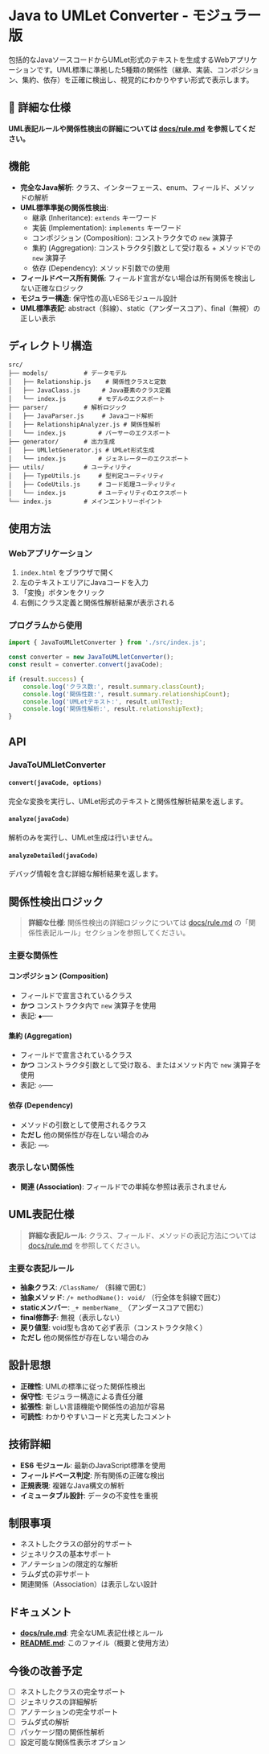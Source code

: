 # Java to UMLet Converter - モジュラー版

包括的なJavaソースコードからUMLet形式のテキストを生成するWebアプリケーションです。UML標準に準拠した5種類の関係性（継承、実装、コンポジション、集約、依存）を正確に検出し、視覚的にわかりやすい形式で表示します。

## 📖 詳細な仕様

**UML表記ルールや関係性検出の詳細については [docs/rule.md](docs/rule.md) を参照してください。**

## 機能

- **完全なJava解析**: クラス、インターフェース、enum、フィールド、メソッドの解析
- **UML標準準拠の関係性検出**:
  - 継承 (Inheritance): `extends` キーワード
  - 実装 (Implementation): `implements` キーワード  
  - コンポジション (Composition): コンストラクタでの `new` 演算子
  - 集約 (Aggregation): コンストラクタ引数として受け取る + メソッドでの `new` 演算子
  - 依存 (Dependency): メソッド引数での使用
- **フィールドベース所有関係**: フィールド宣言がない場合は所有関係を検出しない正確なロジック
- **モジュラー構造**: 保守性の高いES6モジュール設計
- **UML標準表記**: abstract（斜線）、static（アンダースコア）、final（無視）の正しい表示

## ディレクトリ構造

```
src/
├── models/          # データモデル
│   ├── Relationship.js    # 関係性クラスと定数
│   ├── JavaClass.js      # Java要素のクラス定義
│   └── index.js         # モデルのエクスポート
├── parser/          # 解析ロジック
│   ├── JavaParser.js     # Javaコード解析
│   ├── RelationshipAnalyzer.js # 関係性解析
│   └── index.js         # パーサーのエクスポート
├── generator/       # 出力生成
│   ├── UMLletGenerator.js # UMLet形式生成
│   └── index.js         # ジェネレーターのエクスポート
├── utils/           # ユーティリティ
│   ├── TypeUtils.js     # 型判定ユーティリティ
│   ├── CodeUtils.js     # コード処理ユーティリティ
│   └── index.js         # ユーティリティのエクスポート
└── index.js         # メインエントリーポイント
```

## 使用方法

### Webアプリケーション

1. `index.html` をブラウザで開く
2. 左のテキストエリアにJavaコードを入力
3. 「変換」ボタンをクリック
4. 右側にクラス定義と関係性解析結果が表示される

### プログラムから使用

```javascript
import { JavaToUMLletConverter } from './src/index.js';

const converter = new JavaToUMLletConverter();
const result = converter.convert(javaCode);

if (result.success) {
    console.log('クラス数:', result.summary.classCount);
    console.log('関係性数:', result.summary.relationshipCount);
    console.log('UMLetテキスト:', result.umlText);
    console.log('関係性解析:', result.relationshipText);
}
```

## API

### JavaToUMLletConverter

#### `convert(javaCode, options)`

完全な変換を実行し、UMLet形式のテキストと関係性解析結果を返します。

#### `analyze(javaCode)`  

解析のみを実行し、UMLet生成は行いません。

#### `analyzeDetailed(javaCode)`

デバッグ情報を含む詳細な解析結果を返します。

## 関係性検出ロジック

> **詳細な仕様**: 関係性検出の詳細ロジックについては [docs/rule.md](docs/rule.md) の「関係性表記ルール」セクションを参照してください。

### 主要な関係性

#### コンポジション (Composition)

- フィールドで宣言されているクラス
- **かつ** コンストラクタ内で `new` 演算子を使用
- 表記: `◆───`

#### 集約 (Aggregation)  

- フィールドで宣言されているクラス
- **かつ** コンストラクタ引数として受け取る、またはメソッド内で `new` 演算子を使用
- 表記: `◇───`

#### 依存 (Dependency)

- メソッドの引数として使用されるクラス
- **ただし** 他の関係性が存在しない場合のみ
- 表記: `┅┅▷`

### 表示しない関係性

- **関連 (Association)**: フィールドでの単純な参照は表示されません

## UML表記仕様

> **詳細な表記ルール**: クラス、フィールド、メソッドの表記方法については [docs/rule.md](docs/rule.md) を参照してください。

### 主要な表記ルール

- **抽象クラス**: `/ClassName/` （斜線で囲む）
- **抽象メソッド**: `/+ methodName(): void/` （行全体を斜線で囲む）
- **staticメンバー**: `_+ memberName_` （アンダースコアで囲む）
- **final修飾子**: 無視（表示しない）
- **戻り値型**: void型も含めて必ず表示（コンストラクタ除く）
- **ただし** 他の関係性が存在しない場合のみ

## 設計思想

- **正確性**: UMLの標準に従った関係性検出
- **保守性**: モジュラー構造による責任分離
- **拡張性**: 新しい言語機能や関係性の追加が容易
- **可読性**: わかりやすいコードと充実したコメント

## 技術詳細

- **ES6 モジュール**: 最新のJavaScript標準を使用
- **フィールドベース判定**: 所有関係の正確な検出
- **正規表現**: 複雑なJava構文の解析
- **イミュータブル設計**: データの不変性を重視

## 制限事項

- ネストしたクラスの部分的サポート
- ジェネリクスの基本サポート
- アノテーションの限定的な解析
- ラムダ式の非サポート
- 関連関係（Association）は表示しない設計

## ドキュメント

- **[docs/rule.md](docs/rule.md)**: 完全なUML表記仕様とルール
- **[README.md](README.md)**: このファイル（概要と使用方法）

## 今後の改善予定

- [ ] ネストしたクラスの完全サポート
- [ ] ジェネリクスの詳細解析
- [ ] アノテーションの完全サポート
- [ ] ラムダ式の解析
- [ ] パッケージ間の関係性解析
- [ ] 設定可能な関係性表示オプション
